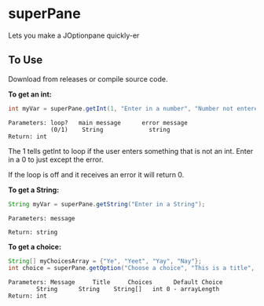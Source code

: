 # superPane
Lets you make a JOptionpane quickly-er

## To Use
Download from releases or compile source code.

<b>To get an int:</b>
``` java
int myVar = superPane.getInt(1, "Enter in a number", "Number not entered, try again");
``` 
```
Parameters: loop?   main message      error message
            (0/1)    String             string
Return: int
```
   
The 1 tells getInt to loop if the user enters something that is not an int. Enter in a 0 to just except the error.

If the loop is off and it receives an error it will return 0.

<b>To get a String:</b>
``` java
String myVar = superPane.getString("Enter in a String");
```
```
Parameters: message

Return: string
```
<b>To get a choice:</b>
``` java
String[] myChoicesArray = {"Ye", "Yeet", "Yay", "Nay"};
int choice = superPane.getOption("Choose a choice", "This is a title", myChoicesArray, 0);
```
```
Parameters: Message     Title     Choices      Default Choice
	    String      String    String[]   int 0 - arrayLength
Return: int
```
